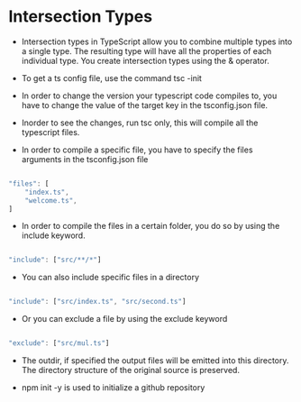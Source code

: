 # Intersection Types

- Intersection types in TypeScript allow you to combine multiple types into a single type. The resulting type will have all the properties of each individual type. You create intersection types using the & operator.

- To get a ts config file, use the command tsc -init

- In order to change the version your typescript code compiles to, you have to change the value of the target key in the tsconfig.json file.

- Inorder to see the changes, run tsc only, this will compile all the typescript files.

- In order to compile a specific file, you have to specify the files arguments in the tsconfig.json file

``` TypeScript

"files": [
    "index.ts",
    "welcome.ts",
]

```

- In order to compile the files in a certain folder, you do so by using the include keyword.

``` TypeScript

"include": ["src/**/*"]

```

- You can also include specific files in a directory

``` TypeScript

"include": ["src/index.ts", "src/second.ts"]

```

- Or you can exclude a file by using the exclude keyword

``` TypeScript

"exclude": ["src/mul.ts"]

```

- The outdir, if specified the output files will be emitted into this directory. The directory structure of the original source is preserved.


- npm init -y is used to initialize a github repository

